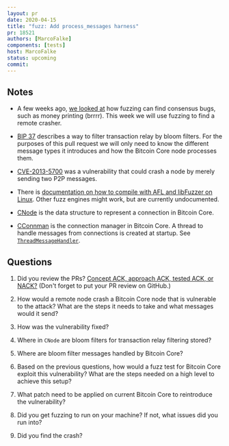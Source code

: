 ```yaml
---
layout: pr
date: 2020-04-15
title: "fuzz: Add process_messages harness"
pr: 18521
authors: [MarcoFalke]
components: [tests]
host: MarcoFalke
status: upcoming
commit:
---
```


## Notes

- A few weeks ago, [we looked at](/17860.html) how fuzzing can find consensus bugs, such as money printing (brrrr). This
  week we will use fuzzing to find a remote crasher.

- [BIP 37](https://github.com/bitcoin/bips/blob/master/bip-0037.mediawiki) describes a way to filter transaction relay
  by bloom filters. For the purposes of this pull request we will only need to know the different message types it
  introduces and how the Bitcoin Core node processes them.

- [CVE-2013-5700](https://en.bitcoin.it/wiki/Common_Vulnerabilities_and_Exposures#CVE-2013-5700) was a vulnerability
  that could crash a node by merely sending two P2P messages.

- There is [documentation on how to compile with AFL and libFuzzer on
  Linux](https://github.com/bitcoin/bitcoin/blob/master/doc/fuzzing.md). Other fuzz engines might work, but are
  currently undocumented.

- [CNode](https://doxygen.bitcoincore.org/class_c_node.html) is the data structure to represent a connection in Bitcoin
  Core.

- [CConnman](https://doxygen.bitcoincore.org/class_c_connman.html#aacdbb7148575a31bb33bc345e2bf22a9) is the connection
  manager in Bitcoin Core. A thread to handle messages from connections is created at startup. See
  [`ThreadMessageHandler`](https://doxygen.bitcoincore.org/class_c_connman.html#aacdbb7148575a31bb33bc345e2bf22a9).

## Questions

1. Did you review the PRs? [Concept ACK, approach ACK, tested ACK, or
   NACK?](https://github.com/bitcoin/bitcoin/blob/master/CONTRIBUTING.md#peer-review)
   (Don't forget to put your PR review on GitHub.)

2. How would a remote node crash a Bitcoin Core node that is vulnerable to the attack? What are the steps it needs to
   take and what messages would it send?

3. How was the vulnerability fixed?

4. Where in `CNode` are bloom filters for transaction relay filtering stored?

5. Where are bloom filter messages handled by Bitcoin Core?

6. Based on the previous questions, how would a fuzz test for Bitcoin Core exploit this vulnerability? What are the
   steps needed on a high level to achieve this setup?

7. What patch need to be applied on current Bitcoin Core to reintroduce the vulnerability?

8. Did you get fuzzing to run on your machine? If not, what issues did you run into?

8. Did you find the crash?

<!-- TODO: uncomment and add meeting log
## Meeting Log

{% irc %}
{% endirc %}
--->
